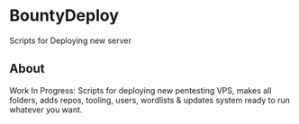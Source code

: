 # BountyDeploy
Scripts for Deploying new server

## About
Work In Progress: Scripts for deploying new pentesting VPS, makes all folders, adds repos, tooling, users, wordlists & updates system ready to run whatever you want.
